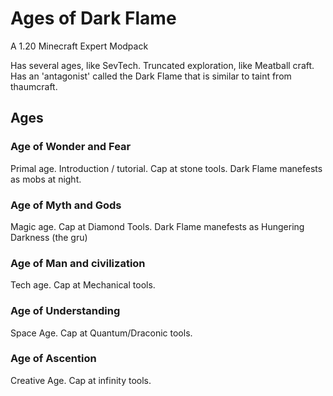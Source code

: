 # Ages of Dark Flame

A 1.20 Minecraft Expert Modpack

Has several ages, like SevTech. Truncated exploration, like Meatball craft. Has an 'antagonist' called the Dark Flame that is similar to taint from thaumcraft.

## Ages

### Age of Wonder and Fear

Primal age. Introduction / tutorial. Cap at stone tools.
Dark Flame manefests as mobs at night.

### Age of Myth and Gods

Magic age. Cap at Diamond Tools.
Dark Flame manefests as Hungering Darkness (the gru)

### Age of Man and civilization

Tech age. Cap at Mechanical tools.

### Age of Understanding

Space Age. Cap at Quantum/Draconic tools.

### Age of Ascention

Creative Age. Cap at infinity tools.
